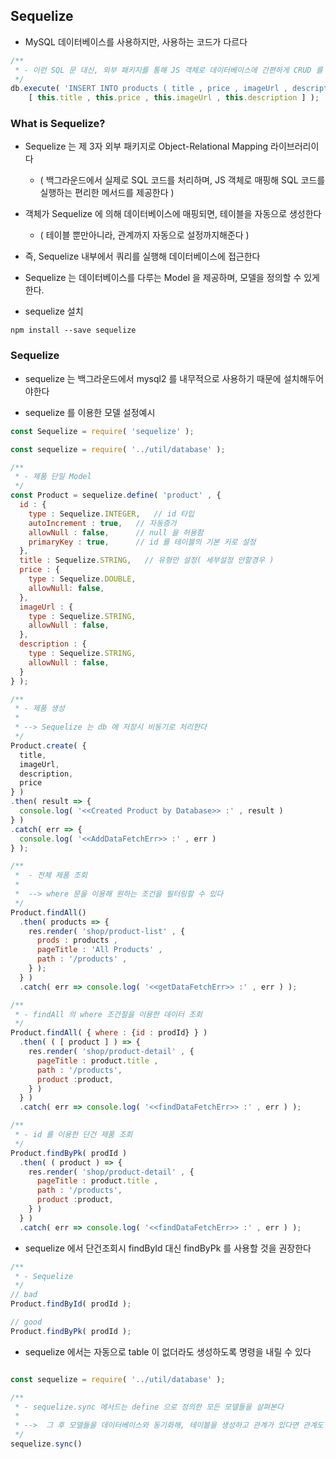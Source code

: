 ## Sequelize

- MySQL 데이터베이스를 사용하지만, 사용하는 코드가 다르다

````javascript
/**
 * - 이런 SQL 문 대신, 외부 패키지를 통해 JS 객체로 데이터베이스에 간편하게 CRUD 를 할 수 있다
 */
db.execute( 'INSERT INTO products ( title , price , imageUrl , description ) VALUES (?, ?, ?, ?)',
    [ this.title , this.price , this.imageUrl , this.description ] );

````

### What is Sequelize?

- Sequelize 는 제 3자 외부 패키지로 Object-Relational Mapping 라이브러리이다
  - ( 백그라운드에서 실제로 SQL 코드를 처리하며, JS 객체로 매핑해 SQL 코드를 실행하는 편리한 메서드를 제공한다 )


- 객체가 Sequelize 에 의해 데이터베이스에 매핑되면, 테이블을 자동으로 생성한다
  - ( 테이블 뿐만아니라, 관계까지 자동으로 설정까지해준다 )


- 즉, Sequelize 내부에서 쿼리를 실행해 데이터베이스에 접근한다


- Sequelize 는 데이터베이스를 다루는 Model 을 제공하며, 모델을 정의할 수 있게한다.


- sequelize 설치
````shell
npm install --save sequelize
````

### Sequelize

- sequelize 는 백그라운드에서 mysql2 를 내무적으로 사용하기 때문에 설치해두어야한다


- sequelize 를 이용한 모델 설정예시


````javascript
const Sequelize = require( 'sequelize' );

const sequelize = require( '../util/database' );

/**
 * - 제품 단일 Model
 */
const Product = sequelize.define( 'product' , {
  id : {
    type : Sequelize.INTEGER,   // id 타입
    autoIncrement : true,   // 자동증가
    allowNull : false,      // null 을 허용함
    primaryKey : true,      // id 를 테이블의 기본 키로 설정
  },
  title : Sequelize.STRING,   // 유형만 설정( 세부설정 안할경우 )
  price : {
    type : Sequelize.DOUBLE,
    allowNull: false,
  },
  imageUrl : {
    type : Sequelize.STRING,
    allowNull : false,
  },
  description : {
    type : Sequelize.STRING,
    allowNull : false,
  }
} );

/**
 * - 제품 생성
 *
 * --> Sequelize 는 db 에 저장시 비동기로 처리한다
 */
Product.create( {
  title,
  imageUrl,
  description,
  price
} )
.then( result => {
  console.log( '<<Created Product by Database>> :' , result )
} )
.catch( err => {
  console.log( '<<AddDataFetchErr>> :' , err )
} );

/**
 *  - 전체 제품 조회
 *
 *  --> where 문을 이용해 원하는 조건을 필터링할 수 있다
 */
Product.findAll()
  .then( products => {
    res.render( 'shop/product-list' , {
      prods : products ,
      pageTitle : 'All Products' ,
      path : '/products' ,
    } );
  } )
  .catch( err => console.log( '<<getDataFetchErr>> :' , err ) );

/**
 * - findAll 의 where 조건절을 이용한 데이터 조회
 */
Product.findAll( { where : {id : prodId} } )
  .then( ( [ product ] ) => {
    res.render( 'shop/product-detail' , {
      pageTitle : product.title ,
      path : '/products',
      product :product,
    } )
  } )
  .catch( err => console.log( '<<findDataFetchErr>> :' , err ) );

/**
 * - id 를 이용한 단건 제품 조회
 */
Product.findByPk( prodId )
  .then( ( product ) => {
    res.render( 'shop/product-detail' , {
      pageTitle : product.title ,
      path : '/products',
      product :product,
    } )
  } )
  .catch( err => console.log( '<<findDataFetchErr>> :' , err ) );
````

- sequelize 에서 단건조회시 findById 대신 findByPk 를 사용할 것을 권장한다

````javascript
/**
 * - Sequelize
 */
// bad
Product.findById( prodId );

// good
Product.findByPk( prodId );

````


- sequelize 에서는 자동으로 table 이 없더라도 생성하도록 명령을 내릴 수 있다


````javascript

const sequelize = require( '../util/database' );

/**
 * - sequelize.sync 메서드는 define 으로 정의한 모든 모델들을 살펴본다
 * 
 * -->  그 후 모델들을 데이터베이스와 동기화해, 테이블을 생성하고 관계가 있다면 관계도 생성한다
 */
sequelize.sync()

````